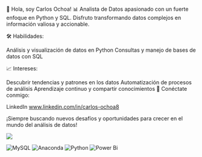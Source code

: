👋 Hola, soy Carlos Ochoa!
📊 Analista de Datos apasionado con un fuerte enfoque en Python y SQL. Disfruto transformando datos complejos en información valiosa y accionable.

🛠️ Habilidades:

Análisis y visualización de datos en Python
Consultas y manejo de bases de datos con SQL

📈 Intereses:

Descubrir tendencias y patrones en los datos
Automatización de procesos de análisis
Aprendizaje continuo y compartir conocimientos
🔗 Conéctate conmigo:

LinkedIn www.linkedin.com/in/carlos-ochoa8

¡Siempre buscando nuevos desafíos y oportunidades para crecer en el mundo del análisis de datos!

![](https://komarev.com/ghpvc/?username=Ed0ch)

![MySQL](https://img.shields.io/badge/mysql-4479A1.svg?style=for-the-badge&logo=mysql&logoColor=white) ![Anaconda](https://img.shields.io/badge/Anaconda-%2344A833.svg?style=for-the-badge&logo=anaconda&logoColor=white)  ![Python](https://img.shields.io/badge/python-3670A0?style=for-the-badge&logo=python&logoColor=ffdd54) ![Power Bi](https://img.shields.io/badge/power_bi-F2C811?style=for-the-badge&logo=powerbi&logoColor=black)
